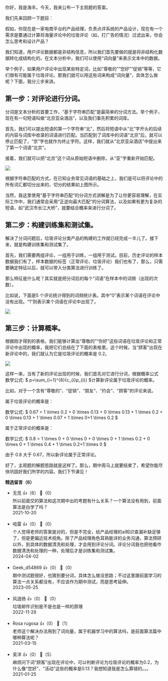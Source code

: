 你好，我是海丰。今天，我来公布一下主观题的答案。

我们先来回顾一下题目：

假如，你现在是一家电商平台的产品经理，负责点评系统的产品设计，现在有一个需求是要通过计算将海量评论中的垃圾评论（如，打广告的情况）过滤出来，你会怎么思考和设计产品？

我们知道，用户评论数据都是非结构信息，所以我们首先要做的就是将非结构化数据转化成结构化的。在文本分析中，我们可以使用“词向量”来表示文本中的数据。

举个例子，如果用户评论中出现某些特定词，比如“尊敬的”“您好”“促销”等等，它们很有可能属于垃圾评论。那我们就可以用这些词来构成“词向量”，具体怎么做呢？下面，我分三步来讲。

## 第一步：对评论进行分词。

分词是文本分析的首要工作，“基于字符串匹配”是最简单的分词方法。举个例子，现在有一句短语叫做“北京亚朵酒店”，以及我们事先积累的词库。

首先，我们可以提出短语的第一个字符串“北”，然后将短语中从“北”字开头的后续的内容与词库中收录的词语进行匹配。当匹配到了词库中的词语“北京”后，就可以停止匹配了，“京”字也就作为终止字符。这样，我们就从“北京亚朵酒店”中提出来了第一个词语“北京”。

接着，我们就可以把“北京”这个词从原始短语中删除，从“亚”字重新开始匹配。

![](https://static001.geekbang.org/resource/image/c5/7e/c51567521db7407a58663167f3183b7e.jpeg?wh=1456%2A1080)

根据字符串匹配的方式，在已知业务常见词语的基础之上，我们是可以将评论中的所有词汇都切分出来的，切分的结果如上图所示。

当然，我这里使用“基于字符串匹配”的分词方式讲解是为了让你更容易理解，在实际工作中，我们通常会采用“正逆向最大匹配”的分词算法，以及如果有更为复杂的短语，如“武汉市长江大桥”，就要结合概率来进行分词了。

## 第二步：构建训练集和测试集。

解决了分词问题后，垃圾评论分类产品的构建的工作就已经完成一半儿了。接下来，就是构建训练集和测试集了。

首先，我们需要两组评论，一组用于训练，一组用于测试。目前，历史评论的样本数据我们有了，样本数据的标签（正常评论、垃圾评论）我们也有了，那么，只需要确定特征以后，就可以带入分类算法进行训练了。

那么特征是什么呢？其实就是把分词后的每个“词语”在样本中的词频（出现的次数）。

比如说，下面是5 个评论统计得到的词频统计表。其中“0”表示某个词语在评论中没有出现。“1”则表示某个词语在评论中出现了。

![](https://static001.geekbang.org/resource/image/c7/89/c73d41aed9cec72bf0140de59085a489.jpeg?wh=1920%2A788)

## 第三步：计算概率。

根据刚才得到的表格，我们能够计算出“尊敬的”“你好”这些词语在垃圾评论和正常评论中出现的概率，我把它们总结在了下面的表格里。这个时候，当“顾客”出现在新评论中的，我们就认为它是垃圾评论的概率是 0.2。

![](https://static001.geekbang.org/resource/image/7f/9c/7f10e80ef03664cf223874f385de679c.jpeg?wh=1920%2A442)

这样一来，当有了新的评论出现的时候，我们首先对它进行分词，根据概率公式 数学公式: $ p=\\sum\_{i=1}^{8}{c\_{i}p\_{i}} $计算新评论属于垃圾评论的概率。

比如，对于一个含有“尊敬的”、“促销”、“朋友”、“约会”、“顾客”的评论来说。

属于垃圾评论的概率是：

数学公式: $ 0.67 = 1 \\times 0.2 + 0 \\times 0.13 + 0 \\times 0.13 + 1 \\times 0.2 + 0 \\times 0.13 + 1 \\times 0.07 + 1 \\times 0+1 \\times 0.2 $

属于正常评论的概率是：

数学公式: $ 0.8 = 1 \\times 0 + 0 \\times 0 + 0 \\times 0 + 1 \\times 0.2 + 0 \\times 0 + 1 \\times 0.4 + 1 \\times 0.2+1 \\times 0 $

由于 0.8 大于 0.67，所以新评论属于正常评论。

好了，主观题的解题思路就是这样了。那么，期中周马上就要结束了，希望你能尽快巩固好我们所学的内容。我们下节课见！
<div><strong>精选留言（6）</strong></div><ul>
<li><span>无觅</span> 👍（6） 💬（0）<div>所以前面交的算法和这次期中出的考题有什么关系？一个算法没有用到，前面算法是白学了吗？</div>2021-10-20</li><br/><li><span>哈雷</span> 👍（0） 💬（0）<div>个人觉得老师的答案是对的，但是不完全，给产品经理的ai知识查漏补缺足够了，但是更偏近技术视角。除了产品经理角色耳熟能详的业务沟通，算法预研以外，到具体的数据清洗和处理，才会用到评论分词。评论分词我也把他看作数据清洗和处理的一种，处理后才是训练集和测试集。</div>2024-04-02</li><br/><li><span>Geek_d54869</span> 👍（0） 💬（0）<div>期中测试题很好，也猜到要分词，具体怎么做没思路；不过这里跟前面学习的算法一点关系都没有，不应该作为期中测试，而是思考延伸。</div>2023-05-25</li><br/><li><span>风逍扬</span> 👍（0） 💬（0）<div>垃圾邮件识别是不是也是一样的原理</div>2022-11-29</li><br/><li><span>Rosa rugosa</span> 👍（0） 💬（1）<div>老师这个解决办法用到了词向量，属于机器学习中的算法吗，是前面算法篇中哪种算法呢？</div>2021-03-15</li><br/><li><span>吴洋</span> 👍（0） 💬（5）<div>麻烦问下词“顾客”出现在评论中，可以判断评论为垃圾评论的概率为0.2，为什么像“您好”、“活动”这些的概率是0.13？我想知道我是怎么算错的。。。</div>2021-01-25</li><br/>
</ul>